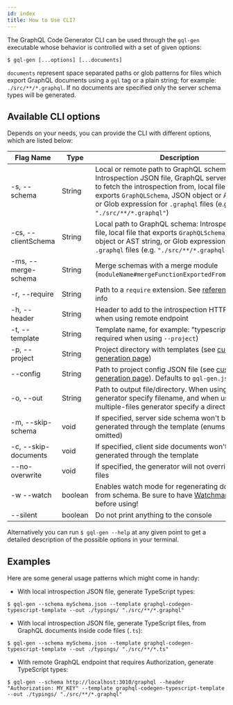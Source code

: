 ```yaml
---
id: index
title: How to Use CLI?
---
```


The GraphQL Code Generator CLI can be used through the `gql-gen` executable whose behavior is controlled with a set of given options:

    $ gql-gen [...options] [...documents]

`documents` represent space separated paths or glob patterns for files which export GraphQL documents using a `gql` tag or a plain string; for example: `./src/**/*.graphql`. If no documents are specified only the server schema types will be generated.

## Available CLI options

Depends on your needs, you can provide the CLI with different options, which are listed below:

| Flag Name            | Type     | Description                                                                                                                                                                                                                                                          |
| -------------------- | -------- | -------------------------------------------------------------------------------------------------------------------------------------------------------------------------------------------------------------------------------------------------------------------- |
| -s, --schema         | String   | Local or remote path to GraphQL schema: Introspection JSON file, GraphQL server endpoint to fetch the introspection from, local file that exports `GraphQLSchema`, JSON object or AST string, or Glob expression for `.graphql` files (e.g. `"./src/**/*.graphql"`)  |
| -cs, --clientSchema  | String   | Local path to GraphQL schema: Introspection JSON file, local file that exports `GraphQLSchema`, JSON object or AST string, or Glob expression for `.graphql` files (e.g. `"./src/**/*.graphql"`)                                                                     |
| -ms, --merge-schema  | String   | Merge schemas with a merge module (`moduleName#mergeFunctionExportedFromThisModule`)                                                                                                                                                                                 |
| -r, --require        | String   | Path to a `require` extension. See [reference](https://gist.github.com/jamestalmage/df922691475cff66c7e6) for more info                                                                                                                                              |
| -h, --header         | String   | Header to add to the introspection HTTP request when using remote endpoint                                                                                                                                                                                           |
| -t, --template       | String   | Template name, for example: "typescript" (not required when using `--project`)                                                                                                                                                                                       |
| -p, --project        | String   | Project directory with templates (see [custom code generation page](../custom-codegen/index))                                                                                                                                                                        |
| --config             | String   | Path to project config JSON file (see [custom code generation page](../custom-codegen/index)). Defaults to `gql-gen.json`                                                                                                                                            |
| -o, --out            | String   | Path to output file/directory. When using single-file generator specify filename, and when using multiple-files generator specify a directory                                                                                                                        |
| -m, --skip-schema    | void     | If specified, server side schema won't be generated through the template (enums won't be omitted)                                                                                                                                                                    |
| -c, --skip-documents | void     | If specified, client side documents won't be generated through the template                                                                                                                                                                                          |
| --no-overwrite       | void     | If specified, the generator will not override existing files                                                                                                                                                                                                         |
| -w --watch           | boolean  | Enables watch mode for regenerating documents from schema. Be sure to have [Watchman](https://facebook.github.io/watchman/) installed before using!                                                                                                                  |
| --silent             | boolean  | Do not print anything to the console                                                                                                                                                                                                                                 |

Alternatively you can run `$ gql-gen --help` at any given point to get a detailed description of the possible options in your terminal.

## Examples

Here are some general usage patterns which might come in handy:

- With local introspection JSON file, generate TypeScript types:

```
$ gql-gen --schema mySchema.json --template graphql-codegen-typescript-template --out ./typings/ "./src/**/*.graphql"
```

- With local introspection JSON file, generate TypeScript files, from GraphQL documents inside code files (`.ts`):

```
$ gql-gen --schema mySchema.json --template graphql-codegen-typescript-template --out ./typings/ "./src/**/*.ts"
```

- With remote GraphQL endpoint that requires Authorization, generate TypeScript types:

```
$ gql-gen --schema http://localhost:3010/graphql --header "Authorization: MY_KEY" --template graphql-codegen-typescript-template --out ./typings/ "./src/**/*.graphql"
```
